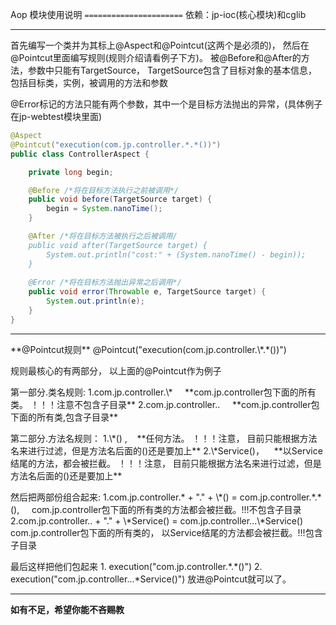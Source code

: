 Aop 模块使用说明
`======================`
依赖：jp-ioc(核心模块)和cglib

<hr>

首先编写一个类并为其标上@Aspect和@Pointcut(这两个是必须的)， 然后在@Pointcut里面编写规则(规则介绍请看例子下方)。
被@Before和@After的方法，参数中只能有TargetSource， TargetSource包含了目标对象的基本信息，包括目标类，实例，被调用的方法和参数

@Error标记的方法只能有两个参数，其中一个是目标方法抛出的异常，(具体例子在jp-webtest模块里面)
```java
@Aspect
@Pointcut("execution(com.jp.controller.*.*())")
public class ControllerAspect {

    private long begin;

    @Before /*将在目标方法执行之前被调用*/
    public void before(TargetSource target) {
        begin = System.nanoTime();
    }

    @After /*将在目标方法被执行之后被调用/
    public void after(TargetSource target) {
        System.out.println("cost:" + (System.nanoTime() - begin));
    }
    
    @Error /*将在目标方法抛出异常之后调用*/
    public void error(Throwable e, TargetSource target) {
        System.out.println(e);
    }
}
```
<hr>
**@Pointcut规则**
@Pointcut("execution(com.jp.controller.\*.*())")

规则最核心的有两部分， 以上面的@Pointcut作为例子
  <p> 第一部分.类名规则:
   1.com.jp.controller.\* &nbsp;&nbsp;&nbsp; **com.jp.controller包下面的所有类。 ！！！注意不包含子目录**
   2.com.jp.controller.. &nbsp;&nbsp;&nbsp; **com.jp.controller包下面的所有类,包含子目录**
  </p>
  <p>                   
  第二部分.方法名规则： 
  1.\*() ,&nbsp;&nbsp;&nbsp; **任何方法。 ！！！注意， 目前只能根据方法名来进行过滤，但是方法名后面的()还是要加上**
  2.\*Service()，&nbsp;&nbsp;&nbsp; **以Service结尾的方法，都会被拦截。  ！！！注意， 目前只能根据方法名来进行过滤，但是方法名后面的()还是要加上**
  </p>                      
  然后把两部份组合起来: 
         1.com.jp.controller.* + "." + \*() = com.jp.controller.*.*(),  &nbsp;&nbsp;&nbsp;  com.jp.controller包下面的所有类的方法都会被拦截。!!!不包含子目录
         2.com.jp.controller.. + "." + \*Service() = com.jp.controller...\*Service()  &nbsp;&nbsp;&nbsp; com.jp.controller包下面的所有类的， 以Service结尾的方法都会被拦截。!!!包含子目录                

  最后这样把他们包起来
    1. execution("com.jp.controller.\*.*()")
    2. execution("com.jp.controller...\*Service()")
  放进@Pointcut就可以了。
<hr>

**如有不足，希望你能不吝赐教**
    

